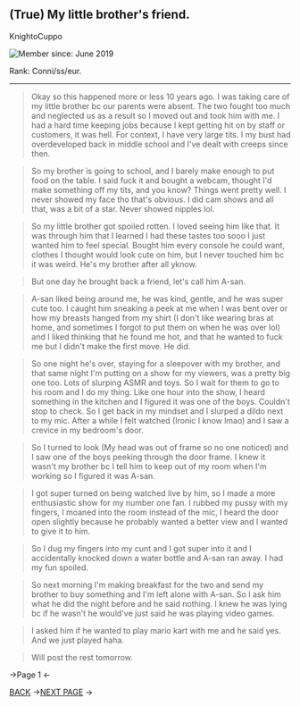 ## (True) My little brother's friend.

KnightoCuppo

![Member since: June 2019](https://files.catbox.moe/ais6kl.jpg)

Rank: Conni/ss/eur.

---

>Okay so this happened more or less 10 years ago. 
>I was taking care of my little brother bc our parents were absent. The two fought too much and neglected us as a result so I moved out and took him with me. 
>I had a hard time keeping jobs because I kept getting hit on by staff or customers, it was hell. For context, I have very large tits. I my bust had overdeveloped back in middle school and I've dealt with creeps since then. 

>So my brother is going to school, and I barely make enough to put food on the table. I said fuck it and bought a webcam, thought I'd make something off my tits, and you know? Things went pretty well. I never showed my face tho that's obvious. I did cam shows and all that, was a bit of a star. Never showed nipples lol.

>So my little brother got spoiled rotten. I loved seeing him like that. It was through him that I learned I had these tastes too sooo I just wanted him to feel special. Bought him every console he could want, clothes I thought would look cute on him, but I never touched him bc it was weird. He's my brother after all yknow.

>But one day he brought back a friend, let's call him A-san. 

>A-san liked being around me, he was kind, gentle, and he was super cute too. I caught him sneaking a peek at me when I was bent over or how my breasts hanged from my shirt (I don't like wearing bras at home, and sometimes I forgot to put them on when he was over lol) and I liked thinking that he found me hot, and that he wanted to fuck me but I didn't make the first move. He did.

>So one night he's over, staying for a sleepover with my brother, and that same night I'm putting on a show for my viewers, was a pretty big one too. Lots of slurping ASMR and toys. So I wait for them to go to his room and I do my thing. Like one hour into the show, I heard something in the kitchen and I figured it was one of the boys. Couldn't stop to check. So I get back in my mindset and I slurped a dildo next to my mic. After a while I felt watched (Ironic I know lmao) and I saw a crevice in my bedroom's door.

>So I turned to look (My head was out of frame so no one noticed) and I saw one of the boys peeking through the door frame. I knew it wasn't my brother bc I tell him to keep out of my room when I'm working so I figured it was A-san. 

>I got super turned on being watched live by him, so I made a more enthusiastic show for my number one fan. I rubbed my pussy with my fingers, I moaned into the room instead of the mic, I heard the door open slightly because he probably wanted a better view and I wanted to give it to him. 

>So I dug my fingers into my cunt and I got super into it and I accidentally knocked down a water bottle and A-san ran away. I had my fun spoiled.

>So next morning I'm making breakfast for the two and send my brother to buy something and I'm left alone with A-san.  So I ask him what he did the night before and he said nothing. I knew he was lying bc if he wasn't he would've just said he was playing video games. 

>I asked him if he wanted to play mario kart with me and he said yes. And we just played haha. 

>Will post the rest tomorrow.

->Page 1 <-

[BACK](https://rentry.org/uzqpd) ->[NEXT PAGE](https://rentry.org/g3hqv) ->